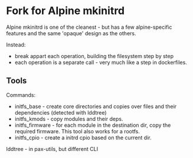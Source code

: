 # Fork for Alpine mkinitrd

Alpine mkinitrd is one of the cleanest - but has a few alpine-specific features and the same 'opaque' design as the others.

Instead:
- break appart each operation, building the filesystem step by step
- each operation is a separate call - very much like a step in dockerfiles.

## Tools

Commands:

- initfs_base - create core directories and copies over files
and their dependencies (detected with lddtree)
- initfs_kmods - copy modules and their deps.
- initfs_firmware - for each module in the destination dir, copy the required firmware. This tool also works for a rootfs.
- initfs_cpio - create a initrd cpio based on the current dir.


lddtree - in pax-utils, but different CLI
